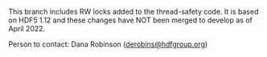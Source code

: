 This branch includes RW locks added to the thread-safety code. It is based
on HDF5 1.12 and these changes have NOT been merged to develop as of
April 2022.

Person to contact: Dana Robinson (derobins@hdfgroup.org)

